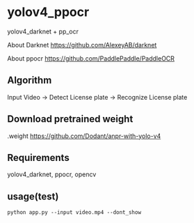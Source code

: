 # yolov4_ppocr
yolov4_darknet + pp_ocr

About Darknet https://github.com/AlexeyAB/darknet

About ppocr https://github.com/PaddlePaddle/PaddleOCR
## Algorithm
Input Video -> Detect License plate -> Recognize License plate  

## Download pretrained weight
.weight https://github.com/Dodant/anpr-with-yolo-v4

## Requirements
yolov4_darknet, ppocr, opencv

## usage(test)
```
python app.py --input video.mp4 --dont_show
```
